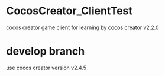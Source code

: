 # CocosCreator_ClientTest
cocos creator game client for learning by cocos creator v2.2.0

# develop branch
use cocos creator version v2.4.5
